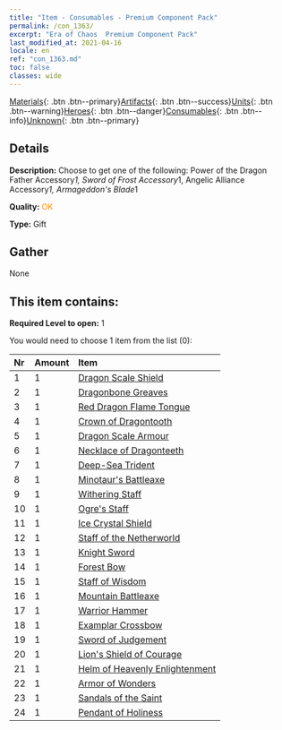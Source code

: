 ```yaml
---
title: "Item - Consumables - Premium Component Pack"
permalink: /con_1363/
excerpt: "Era of Chaos  Premium Component Pack"
last_modified_at: 2021-04-16
locale: en
ref: "con_1363.md"
toc: false
classes: wide
---
```

 [Materials](/Items/){: .btn .btn--primary}[Artifacts](/Items/Artifacts/){: .btn .btn--success}[Units](/Items/Units/){: .btn .btn--warning}[Heroes](/Items/Heroes/){: .btn .btn--danger}[Consumables](/Items/Consumables/){: .btn .btn--info}[Unknown](/Items/Unknown/){: .btn .btn--primary}

## Details
 **Description:** Choose to get one of the following: Power of the Dragon Father Accessory*1, Sword of Frost Accessory*1, Angelic Alliance Accessory*1, Armageddon's Blade*1

 **Quality:** <span style="color: #FF8C00">OK</span>

 **Type:** Gift

## Gather

  None

## This item contains:

 **Required Level to open:** 1

 You would need to choose 1 item from the list (0):

  | Nr | Amount |     Item    |
  |:---|:-------|:------------|
  | 1 | 1 | [Dragon Scale Shield](/Items/art_144/) |  | 
  | 2 | 1 | [Dragonbone Greaves](/Items/art_145/) |  | 
  | 3 | 1 | [Red Dragon Flame Tongue](/Items/art_146/) |  | 
  | 4 | 1 | [Crown of Dragontooth](/Items/art_147/) |  | 
  | 5 | 1 | [Dragon Scale Armour](/Items/art_148/) |  | 
  | 6 | 1 | [Necklace of Dragonteeth](/Items/art_149/) |  | 
  | 7 | 1 | [Deep-Sea Trident](/Items/art_160/) |  | 
  | 8 | 1 | [Minotaur's Battleaxe](/Items/art_161/) |  | 
  | 9 | 1 | [Withering Staff](/Items/art_162/) |  | 
  | 10 | 1 | [Ogre's Staff](/Items/art_163/) |  | 
  | 11 | 1 | [Ice Crystal Shield](/Items/art_164/) |  | 
  | 12 | 1 | [Staff of the Netherworld](/Items/art_165/) |  | 
  | 13 | 1 | [Knight Sword](/Items/art_166/) |  | 
  | 14 | 1 | [Forest Bow](/Items/art_167/) |  | 
  | 15 | 1 | [Staff of Wisdom](/Items/art_168/) |  | 
  | 16 | 1 | [Mountain Battleaxe](/Items/art_169/) |  | 
  | 17 | 1 | [Warrior Hammer](/Items/art_170/) |  | 
  | 18 | 1 | [Examplar Crossbow](/Items/art_171/) |  | 
  | 19 | 1 | [Sword of Judgement](/Items/art_150/) |  | 
  | 20 | 1 | [Lion's Shield of Courage](/Items/art_151/) |  | 
  | 21 | 1 | [Helm of Heavenly Enlightenment](/Items/art_152/) |  | 
  | 22 | 1 | [Armor of Wonders](/Items/art_153/) |  | 
  | 23 | 1 | [Sandals of the Saint](/Items/art_154/) |  | 
  | 24 | 1 | [Pendant of Holiness](/Items/art_155/) |  | 
